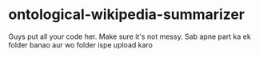 # ontological-wikipedia-summarizer
Guys put all your code her. Make sure it's not messy. Sab apne part ka ek folder banao aur wo folder ispe upload karo
